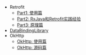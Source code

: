 * Retrofit
  * [Part1: 使用篇](网络库：Retrofit（一）：使用篇.md)
  * [Part2: RxJava和Retrofit实践经验](网络库：Retrofit（二）：RxJava和Retrofit实践经验.md)
  * [Part3: 原理篇](网络库：Retrofit（三）：原理篇.md)
* [DataBindingLibrary](Android的MVVM设计模式：DataBindingLibrary原理分析.md)
* OkHttp
  * [OkHttp: 使用篇](dive-open-source/OkHttp（一）：使用篇.md)
  * [OkHttp: 源码篇](网络库：OkHttp3源码阅读.md)




